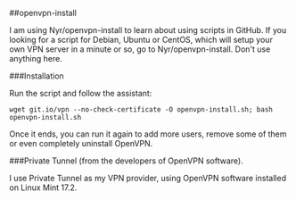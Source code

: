 ##openvpn-install

I am using Nyr/openvpn-install to learn about using scripts in GitHub. If you looking for a script for Debian, Ubuntu or CentOS, which will setup your own VPN server in a minute or so, go to Nyr/openvpn-install. Don't use anything here. 

###Installation

Run the script and follow the assistant:

`wget git.io/vpn --no-check-certificate -O openvpn-install.sh; bash openvpn-install.sh`

Once it ends, you can run it again to add more users, remove some of them or even completely uninstall OpenVPN.

###Private Tunnel (from the developers of OpenVPN software). 

I use Private Tunnel as my VPN provider, using OpenVPN software installed on Linux Mint 17.2.
